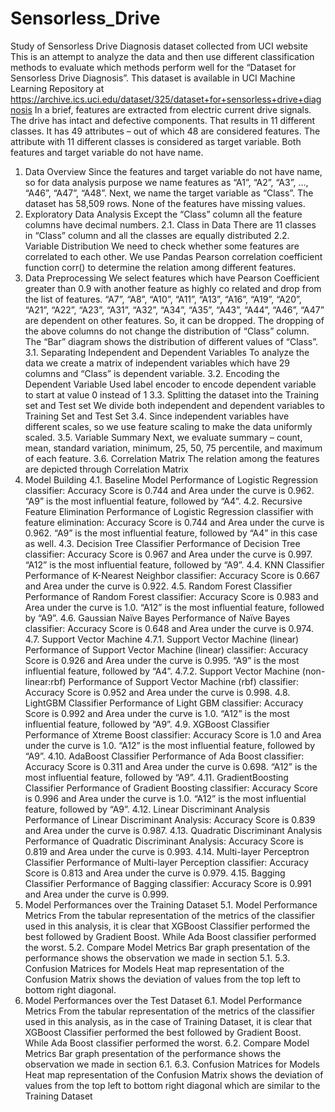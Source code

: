 # Sensorless_Drive
Study of Sensorless Drive Diagnosis dataset collected from UCI website
This is an attempt to analyze the data and then use different classification methods to evaluate which methods perform well for the “Dataset for Sensorless Drive Diagnosis”. This dataset is available in UCI Machine Learning Repository at https://archive.ics.uci.edu/dataset/325/dataset+for+sensorless+drive+diagnosis
In a brief, features are extracted from electric current drive signals. The drive has intact and defective components. That results in 11 different classes. It has 49 attributes – out of which 48 are considered features. The attribute with 11 different classes is considered as target variable. Both features and target variable do not have name.
1.	Data Overview
Since the features and target variable do not have name, so for data analysis purpose we name features as “A1”, “A2”, “A3”, …, “A46”, “A47”, “A48”. Next, we name the target variable as “Class”.
The dataset has 58,509 rows. None of the features have missing values.
2.	Exploratory Data Analysis
Except the “Class” column all the feature columns have decimal numbers.
2.1.	 Class in Data
There are 11 classes in “Class” column and all the classes are equally distributed
2.2.	Variable Distribution
We need to check whether some features are correlated to each other. We use Pandas Pearson correlation coefficient function corr() to determine the relation among different features.
3.	Data Preprocessing
We select features which have Pearson Coefficient greater than 0.9 with another feature as highly co related and drop from the list of features. “A7”, “A8”, “A10”, “A11”, “A13”, “A16”, “A19”, “A20”, “A21”, “A22”, “A23”, “A31”, “A32”, “A34”, “A35”, “A43”, “A44”, “A46”, “A47” are dependent on other features. So, it can be dropped. The dropping of the above columns do not change the distribution of “Class” column. The “Bar” diagram shows the distribution of different values of “Class”.
3.1.	Separating Independent and Dependent Variables
To analyze the data we create a matrix of independent variables which have 29 columns and “Class” is dependent variable.
3.2.	Encoding the Dependent Variable
Used label encoder to encode dependent variable to start at value 0 instead of 1
3.3.	Splitting the dataset into the Training set and Test set
We divide both independent and dependent variables to Training Set and Test Set
3.4.	Since independent variables have different scales, so we use feature scaling to make the data uniformly scaled.
3.5.	Variable Summary
Next, we evaluate summary – count, mean, standard variation, minimum, 25, 50, 75 percentile, and maximum of each feature.
3.6.	Correlation Matrix
The relation among the features are depicted through Correlation Matrix
4.	Model Building
4.1.	Baseline Model
Performance of Logistic Regression classifier: Accuracy Score is 0.744 and Area under the curve is 0.962. “A9” is the most influential feature, followed by “A4”. 
4.2.	Recursive Feature Elimination
Performance of Logistic Regression classifier with feature elimination: Accuracy Score is 0.744 and Area under the curve is 0.962. “A9” is the most influential feature, followed by “A4” in this case as well.
4.3.	Decision Tree Classifier
Performance of Decision Tree classifier: Accuracy Score is 0.967 and Area under the curve is 0.997. “A12” is the most influential feature, followed by “A9”.
4.4.	KNN Classifier
Performance of K-Nearest Neighbor classifier: Accuracy Score is 0.667 and Area under the curve is 0.922.
4.5.	Random Forest Classifier
Performance of Random Forest classifier: Accuracy Score is 0.983 and Area under the curve is 1.0. “A12” is the most influential feature, followed by “A9”.
4.6.	Gaussian Naïve Bayes
Performance of Naïve Bayes classifier: Accuracy Score is 0.648 and Area under the curve is 0.974. 
4.7.	Support Vector Machine
4.7.1.	Support Vector Machine (linear)
Performance of Support Vector Machine (linear) classifier: Accuracy Score is 0.926 and Area under the curve is 0.995. “A9” is the most influential feature, followed by “A4”.
4.7.2.	Support Vector Machine (non-linear:rbf)
Performance of Support Vector Machine (rbf) classifier: Accuracy Score is 0.952 and Area under the curve is 0.998. 
4.8.	LightGBM Classifier
Performance of Light GBM classifier: Accuracy Score is 0.992 and Area under the curve is 1.0. “A12” is the most influential feature, followed by “A9”.
4.9.	XGBoost Classifier
Performance of Xtreme Boost classifier: Accuracy Score is 1.0 and Area under the curve is 1.0. “A12” is the most influential feature, followed by “A9”.
4.10.	AdaBoost Classifier
Performance of Ada Boost classifier: Accuracy Score is 0.311 and Area under the curve is 0.698. “A12” is the most influential feature, followed by “A9”.
4.11.	GradientBoosting Classifier
Performance of Gradient Boosting classifier: Accuracy Score is 0.996 and Area under the curve is 1.0. “A12” is the most influential feature, followed by “A9”.
4.12.	Linear Discriminant Analysis
Performance of Linear Discriminant Analysis: Accuracy Score is 0.839 and Area under the curve is 0.987.
4.13.	Quadratic Discriminant Analysis
Performance of Quadratic Discriminant Analysis: Accuracy Score is 0.819 and Area under the curve is 0.993.
4.14.	Multi-layer Perceptron Classifier
Performance of Multi-layer Perception classifier: Accuracy Score is 0.813 and Area under the curve is 0.979.
4.15.	Bagging Classifier
Performance of Bagging classifier: Accuracy Score is 0.991 and Area under the curve is 0.999.
5.	Model Performances over the Training Dataset
5.1.	Model Performance Metrics
From the tabular representation of the metrics of the classifier used in this analysis, it is clear that XGBoost Classifier performed the best followed by Gradient Boost. While Ada Boost classifier performed the worst.
5.2.	Compare Model Metrics
Bar graph presentation of the performance shows the observation we made in section 5.1.
5.3.	Confusion Matrices for Models
Heat map representation of the Confusion Matrix shows the deviation of values from the top left to bottom right diagonal.
6.	Model Performances over the Test Dataset
6.1.	Model Performance Metrics
From the tabular representation of the metrics of the classifier used in this analysis, as in the case of Training Dataset, it is clear that XGBoost Classifier performed the best followed by Gradient Boost. While Ada Boost classifier performed the worst.
6.2.	Compare Model Metrics
Bar graph presentation of the performance shows the observation we made in section 6.1.
6.3.	Confusion Matrices for Models
Heat map representation of the Confusion Matrix shows the deviation of values from the top left to bottom right diagonal which are similar to the Training Dataset

